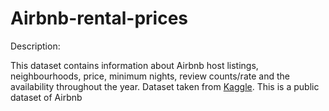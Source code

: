 # Airbnb-rental-prices

Description:

This dataset contains information about Airbnb host listings, neighbourhoods, price, minimum nights, review counts/rate and the availability throughout the year.
Dataset taken from [Kaggle](https://www.kaggle.com/dgomonov/new-york-city-airbnb-open-data). This is a public dataset of Airbnb

